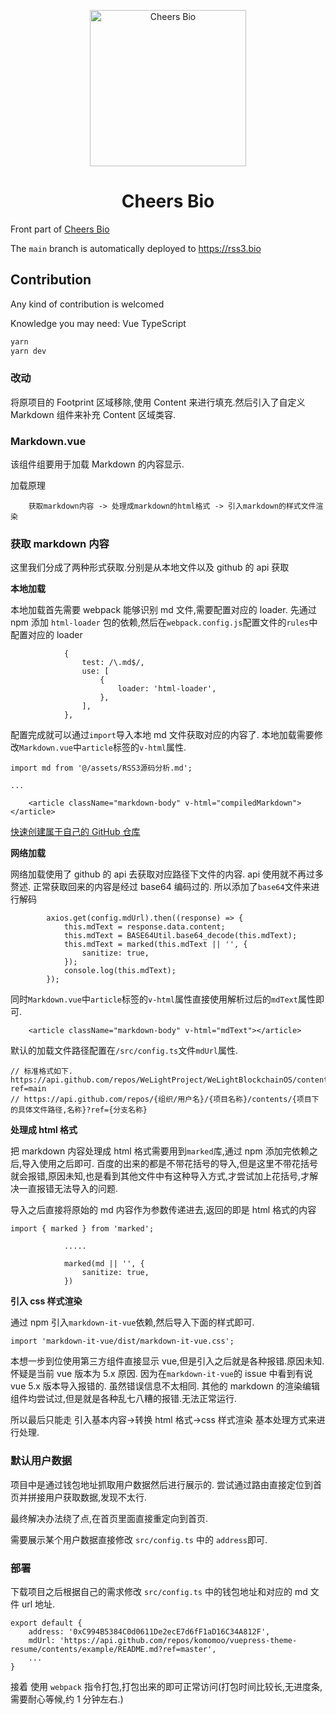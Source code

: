 <p align="center">
<img src="https://bafybeih7f7vqm3exiqxpo5i62evjxbclkpxfdmtmgz7t5ag7bx4i2xvovm.ipfs.infura-ipfs.io/cheers-02.png" alt="Cheers Bio" width="250">
</p>
<h1 align="center">Cheers Bio</h1>

Front part of [Cheers Bio](https://rss3.bio/)

The `main` branch is automatically deployed to https://rss3.bio

## Contribution

Any kind of contribution is welcomed

Knowledge you may need: Vue TypeScript

```sh
yarn
yarn dev
```

### 改动

将原项目的 Footprint 区域移除,使用 Content 来进行填充.然后引入了自定义 Markdown 组件来补充 Content 区域类容.

### Markdown.vue

该组件组要用于加载 Markdown 的内容显示.

加载原理

```
    获取markdown内容 -> 处理成markdown的html格式 -> 引入markdown的样式文件渲染
```

### 获取 markdown 内容

这里我们分成了两种形式获取.分别是从本地文件以及 github 的 api 获取

**本地加载**

本地加载首先需要 webpack 能够识别 md 文件,需要配置对应的 loader.
先通过 npm 添加 `html-loader` 包的依赖,然后在`webpack.config.js`配置文件的`rules`中配置对应的 loader

```
            {
                test: /\.md$/,
                use: [
                    {
                        loader: 'html-loader',
                    },
                ],
            },
```

配置完成就可以通过`import`导入本地 md 文件获取对应的内容了.
本地加载需要修改`Markdown.vue`中`article`标签的`v-html`属性.

```
import md from '@/assets/RSS3源码分析.md';

...

    <article className="markdown-body" v-html="compiledMarkdown"></article>
```

[快速创建属于自己的 GitHub 仓库](https://blog.csdn.net/Boring_Wednesday/article/details/78651631)

**网络加载**

网络加载使用了 github 的 api 去获取对应路径下文件的内容. api 使用就不再过多赘述.
正常获取回来的内容是经过 base64 编码过的. 所以添加了`base64`文件来进行解码

```
        axios.get(config.mdUrl).then((response) => {
            this.mdText = response.data.content;
            this.mdText = BASE64Util.base64_decode(this.mdText);
            this.mdText = marked(this.mdText || '', {
                sanitize: true,
            });
            console.log(this.mdText);
        });
```

同时`Markdown.vue`中`article`标签的`v-html`属性直接使用解析过后的`mdText`属性即可.

```
    <article className="markdown-body" v-html="mdText"></article>
```

默认的加载文件路径配置在`/src/config.ts`文件`mdUrl`属性.

```
// 标准格式如下.
https://api.github.com/repos/WeLightProject/WeLightBlockchainOS/contents/README.md?ref=main
// https://api.github.com/repos/{组织/用户名}/{项目名称}/contents/{项目下的具体文件路径,名称}?ref={分支名称}
```

**处理成 html 格式**

把 markdown 内容处理成 html 格式需要用到`marked`库,通过 npm 添加完依赖之后,导入使用之后即可.
百度的出来的都是不带花括号的导入,但是这里不带花括号就会报错,原因未知,也是看到其他文件中有这种导入方式,才尝试加上花括号,才解决一直报错无法导入的问题.

导入之后直接将原始的 md 内容作为参数传递进去,返回的即是 html 格式的内容

```
import { marked } from 'marked';

            .....

            marked(md || '', {
                sanitize: true,
            })
```

**引入 css 样式渲染**

通过 npm 引入`markdown-it-vue`依赖,然后导入下面的样式即可.

```
import 'markdown-it-vue/dist/markdown-it-vue.css';
```

本想一步到位使用第三方组件直接显示 vue,但是引入之后就是各种报错.原因未知.
怀疑是当前 vue 版本为 5.x 原因. 因为在`markdown-it-vue`的 issue 中看到有说 vue 5.x 版本导入报错的.
虽然错误信息不太相同.
其他的 markdown 的渲染编辑组件均尝试过,但是就是各种乱七八糟的报错.无法正常运行.

所以最后只能走 引入基本内容->转换 html 格式->css 样式渲染 基本处理方式来进行处理.

### 默认用户数据

项目中是通过钱包地址抓取用户数据然后进行展示的.
尝试通过路由直接定位到首页并拼接用户获取数据,发现不太行.

最终解决办法绕了点,在首页里面直接重定向到首页.

需要展示某个用户数据直接修改 `src/config.ts` 中的 `address`即可.

### 部署

下载项目之后根据自己的需求修改 `src/config.ts` 中的钱包地址和对应的 md 文件 url 地址.

```
export default {
    address: '0xC994B5384C0d0611De2ecE7d6fF1aD16C34A812F',
    mdUrl: 'https://api.github.com/repos/komomoo/vuepress-theme-resume/contents/example/README.md?ref=master',
    ...
}
```

接着 使用 `webpack` 指令打包,打包出来的即可正常访问(打包时间比较长,无进度条,需要耐心等候,约 1 分钟左右.)
